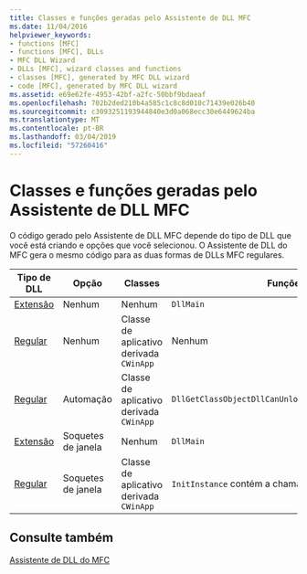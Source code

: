 ```yaml
---
title: Classes e funções geradas pelo Assistente de DLL MFC
ms.date: 11/04/2016
helpviewer_keywords:
- functions [MFC]
- functions [MFC], DLLs
- MFC DLL Wizard
- DLLs [MFC], wizard classes and functions
- classes [MFC], generated by MFC DLL wizard
- code [MFC], generated by MFC DLL wizard
ms.assetid: e69e62fe-4953-42bf-a2fc-50bbf9bdaeaf
ms.openlocfilehash: 702b2ded210b4a585c1c8c8d010c71439e026b40
ms.sourcegitcommit: c3093251193944840e3d0a068ecc30e6449624ba
ms.translationtype: MT
ms.contentlocale: pt-BR
ms.lasthandoff: 03/04/2019
ms.locfileid: "57260416"
---
```

# <a name="classes-and-functions-generated-by-the-mfc-dll-wizard"></a>Classes e funções geradas pelo Assistente de DLL MFC

O código gerado pelo Assistente de DLL MFC depende do tipo de DLL que você está criando e opções que você selecionou. O Assistente de DLL do MFC gera o mesmo código para as duas formas de DLLs MFC regulares.

|Tipo de DLL|Opção|Classes|Funções|
|-----------------|------------|-------------|---------------|
|[Extensão](../../build/extension-dlls-overview.md)|Nenhum|Nenhum|`DllMain`|
|[Regular](../../build/regular-dlls-dynamically-linked-to-mfc.md)|Nenhum|Classe de aplicativo derivada `CWinApp`|Nenhum|
|[Regular](../../build/regular-dlls-dynamically-linked-to-mfc.md)|Automação|Classe de aplicativo derivada `CWinApp`|`DllGetClassObjectDllCanUnloadNowDllRegisterServer`|
|[Extensão](../../build/extension-dlls-overview.md)|Soquetes de janela|Nenhum|`DllMain`|
|[Regular](../../build/regular-dlls-dynamically-linked-to-mfc.md)|Soquetes de janela|Classe de aplicativo derivada `CWinApp`|`InitInstance` contém a chamada para `AfxSocketInit`|

## <a name="see-also"></a>Consulte também

[Assistente de DLL do MFC](../../mfc/reference/mfc-dll-wizard.md)
